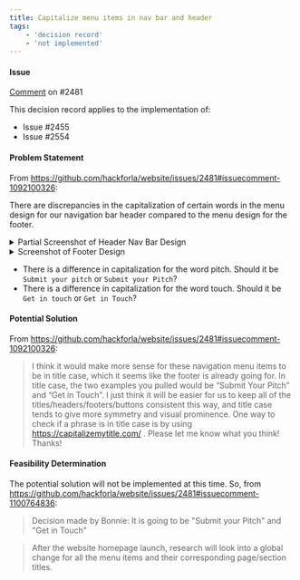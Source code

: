 ```yaml
---
title: Capitalize menu items in nav bar and header
tags:
    - 'decision record'
    - 'not implemented'
---
```


#### Issue

[Comment](https://github.com/hackforla/website/issues/2481#issuecomment-110076483) on #2481

This decision record applies to the implementation of:

- Issue #2455
- Issue #2554

#### Problem Statement

From <https://github.com/hackforla/website/issues/2481#issuecomment-1092100326>:

There are discrepancies in the capitalization of certain words in the menu design for our navigation bar header compared to the menu design for the footer.
<details markdown>
  <summary>Partial Screenshot of Header Nav Bar Design</summary>
  <img width="272" alt="submit-your-pitch-and-get-in-touch-in-nav-header" src="https://user-images.githubusercontent.com/31293603/161420415-2c08c720-7ebc-40b6-8c0e-41701f0d4a00.png">
</details>

<details markdown>
  <summary>Screenshot of Footer Design</summary>
  <img width="843" alt="submit-your-pitch-and-get-in-touch-in-footer" src="https://user-images.githubusercontent.com/31293603/161420420-806f16f4-0caa-48e9-86cd-3156d2747dcf.png">
</details>

- There is a difference in capitalization for the word pitch. Should it be `Submit your pitch` or `Submit your Pitch`?
- There is a difference in capitalization for the word touch. Should it be `Get in touch` or `Get in Touch`?

#### Potential Solution

From <https://github.com/hackforla/website/issues/2481#issuecomment-1092100326>:
> I think it would make more sense for these navigation menu items to be in title case, which it seems like the footer is already going for. In title case, the two examples you pulled would be “Submit Your Pitch” and “Get in Touch”. I just think it will be easier for us to keep all of the titles/headers/footers/buttons consistent this way, and title case tends to give more symmetry and visual prominence. One way to check if a phrase is in title case is by using <https://capitalizemytitle.com/> . Please let me know what you think! Thanks!

#### Feasibility Determination

The potential solution will not be implemented at this time. So, from <https://github.com/hackforla/website/issues/2481#issuecomment-1100764836>:
> Decision made by Bonnie: It is going to be "Submit your Pitch" and "Get in Touch"

> After the website homepage launch, research will look into a global change for all the menu items and their corresponding page/section titles.
